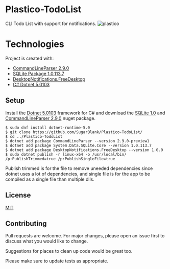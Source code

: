 # Plastico-TodoList
CLI Todo List with support for notifications.
![plastico](https://user-images.githubusercontent.com/64178604/116018944-1ca28580-a611-11eb-8aa3-5b21bad6b724.gif)

# Technologies
Project is created with:
* [CommandLineParser 2.9.0](https://www.nuget.org/packages/CommandLineParser/2.9.0-preview1)
* [SQLite Package 1.0.113.7](https://www.nuget.org/packages/System.Data.SQLite/)
* [DesktopNotifications.FreeDesktop](https://www.nuget.org/packages/DesktopNotifications.FreeDesktop/)
* [C# Dotnet 5.0103](https://dotnet.microsoft.com/)

## Setup
Install the [Dotnet 5.0103](https://dotnet.microsoft.com/) framework for C# and download the [SQLite 1.0](https://www.nuget.org/packages/System.Data.SQLite/)  and [CommandLineParser 2.9.0](https://www.nuget.org/packages/CommandLineParser/2.9.0-preview1) nuget package.
```
$ sudo dnf install dotnet-runtime-5.0
$ git clone https://github.com/SugarBlank/Plastico-TodoList/
$ cd ../Plastico-TodoList
$ dotnet add package CommandLineParser --version 2.9.0-preview1
$ dotnet add package System.Data.SQLite.Core --version 1.0.113.7
$ dotnet add package DesktopNotifications.FreeDesktop --version 1.0.0
$ sudo dotnet publish -r linux-x64 -o /usr/local/bin/ /p:PublishTrimmed=true /p:PublishSingleFile=true
```
Publish trimmed is for the file to remove uneeded dependencies since dotnet uses a lot of dependencies, and single file is for the app to be compiled as a single file than multiple dlls.
## License
[MIT](https://choosealicense.com/licenses/mit/)

## Contributing
Pull requests are welcome. For major changes, please open an issue first to discuss what you would like to change.

Suggestions for places to clean up code would be great too.

Please make sure to update tests as appropriate.
